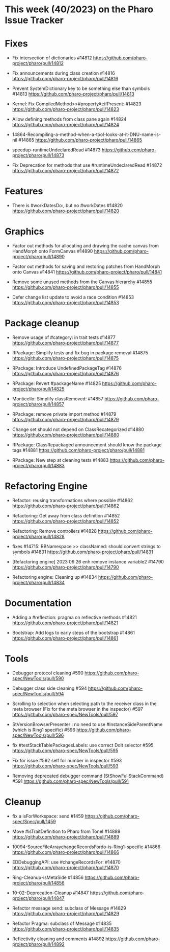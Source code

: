 # This week (40/2023) on the Pharo Issue Tracker



# Fixes

- Fix intersection of dictionaries #14812
	https://github.com/pharo-project/pharo/pull/14812
	
- Fix announcements during class creation #14816
	https://github.com/pharo-project/pharo/pull/14816
	
- Prevent SystemDictionary key to be something else than symbols #14813
	https://github.com/pharo-project/pharo/pull/14813
	
- Kernel: Fix CompiledMethod>>#propertyAt:ifPresent: #14823
	https://github.com/pharo-project/pharo/pull/14823
	
- Allow defining methods from class pane again #14824
	https://github.com/pharo-project/pharo/pull/14824
	
- 14864-Recompiling-a-method-when-a-tool-looks-at-it-DNU-name-is-nil #14865
	https://github.com/pharo-project/pharo/pull/14865
	
- speedup-runtimeUndeclaredRead #14873
	https://github.com/pharo-project/pharo/pull/14873
	
- Fix Deprecation for methods that use #runtimeUndeclaredRead #14872
	https://github.com/pharo-project/pharo/pull/14872
	
# Features

- There is #workDatesDo:, but no #workDates #14820
	https://github.com/pharo-project/pharo/pull/14820


# Graphics

- Factor out methods for allocating and drawing the cache canvas from HandMorph onto FormCanvas #14890
	https://github.com/pharo-project/pharo/pull/14890

- Factor out methods for saving and restoring patches from HandMorph onto Canvas #14841
	https://github.com/pharo-project/pharo/pull/14841
	
- Remove some unused methods from the Canvas hierarchy #14855
	https://github.com/pharo-project/pharo/pull/14855
	
- Defer change list update to avoid a race condition #14853
	https://github.com/pharo-project/pharo/pull/14853

# Package cleanup

- Remove usage of #category: in trait tests #14877
	https://github.com/pharo-project/pharo/pull/14877
	
- RPackage: Simplify tests and fix bug in package removal #14875
	https://github.com/pharo-project/pharo/pull/14875
	
- RPackage: Introduce UndefinedPackageTag #14876
	https://github.com/pharo-project/pharo/pull/14876

- RPackage: Revert #packageName #14825
	https://github.com/pharo-project/pharo/pull/14825
	
- Monticello: Simplify classRemoved: #14857
	https://github.com/pharo-project/pharo/pull/14857
	
- RPackage: remove private import method #14879
	https://github.com/pharo-project/pharo/pull/14879

- Change set should not depend on ClassRecategorized #14880
	https://github.com/pharo-project/pharo/pull/14880
	
- RPackage: ClassRepackaged announcement should know the package tags #14881
	https://github.com/pharo-project/pharo/pull/14881

- RPackage: New step at cleaning tests #14883
	https://github.com/pharo-project/pharo/pull/14883

# Refactoring Engine


- Refactor: reusing transformations where possible #14862
	https://github.com/pharo-project/pharo/pull/14862

- Refactoring: Get away from class definition #14852
	https://github.com/pharo-project/pharo/pull/14852

- Refactoring: Remove controllers #14828
	https://github.com/pharo-project/pharo/pull/14828
	
- fixes #14715: RBNamespace >> classNamed: should convert strings to symbols #14831
	https://github.com/pharo-project/pharo/pull/14831

- [Refactoring engine] 2023 09 26 enh remove instance variable2 #14790
	https://github.com/pharo-project/pharo/pull/14790
	
- Refactoring engine: Cleaning up #14834
	https://github.com/pharo-project/pharo/pull/14834

# Documentation 

- Adding a #reflection: pragma on reflective methods #14821
	https://github.com/pharo-project/pharo/pull/14821
	
- Bootstrap: Add logs to early steps of the bootstrap #14861
	https://github.com/pharo-project/pharo/pull/14861
	
# Tools

- Debugger protocol cleaning #590
	https://github.com/pharo-spec/NewTools/pull/590
	
- Debugger class side cleaning #594
	https://github.com/pharo-spec/NewTools/pull/594
	
- Scrolling to selection when selecting path to the receiver class in the meta browser (Fix for the meta browser in the inspector) #597
	https://github.com/pharo-spec/NewTools/pull/597
	
- StVersionBrowserPresenter : no need to use #instanceSideParentName (which is Ring1 specific) #596
	https://github.com/pharo-spec/NewTools/pull/596
	
- fix #testStackTablePackagesLabels: use correct DoIt selector #595
	https://github.com/pharo-spec/NewTools/pull/595
	
- Fix for issue #592 self for number in inspector #593
	https://github.com/pharo-spec/NewTools/pull/593

- Removing deprecated debugger command (StShowFullStackCommand) #591
	https://github.com/pharo-spec/NewTools/pull/591


# Cleanup


- fix a isForWorkspace: send #1459
	https://github.com/pharo-spec/Spec/pull/1459

- Move #isTraitDefinition to Pharo from Tonel #14889
	https://github.com/pharo-project/pharo/pull/14889

- 10094-SourceFileArraychangeRecordsFordo-is-Ring1-specific #14866
	https://github.com/pharo-project/pharo/pull/14866

- EDDebuggingAPI: use #changeRecordsFor: #14870
	https://github.com/pharo-project/pharo/pull/14870

- Ring-Cleanup-isMetaSide #14856
	https://github.com/pharo-project/pharo/pull/14856
	
- 10-02-Deprecation-Cleanup #14847
	https://github.com/pharo-project/pharo/pull/14847

- Refactor message send: subclass of Message #14829
	https://github.com/pharo-project/pharo/pull/14829
	
- Refactor Pragma: subclass of Message #14835
	https://github.com/pharo-project/pharo/pull/14835

- Reflectivity cleaning and comments #14892
	https://github.com/pharo-project/pharo/pull/14892